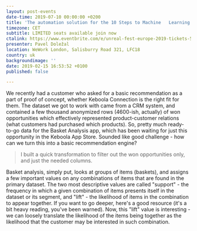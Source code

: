 ```yaml
---
layout: post-events
date-time: 2019-07-10 00:00:00 +0200
title: 'The automation solution for the 10 Steps to Machine   Learning'
timezone: CET
subtitle: LIMITED seats available join now
ctalink: https://www.eventbrite.com/e/unreal-fest-europe-2019-tickets-54533571380
presenter: Pavel Doležal
location: WeWork London, Salisburry Road 321, LFC18
country: uk
backgroundimage: ''
date: 2019-02-15 16:53:52 +0100
published: false

---
```

We recently had a customer who asked for a basic recommendation as a part of proof of concept, whether Keboola Connection is the right fit for them. The dataset we got to work with came from a CRM system, and contained a few thousand anonymized rows (4600-ish, actually) of won opportunities which effectively represented product-customer relations (what customers had purchased which products). So, pretty much ready-to-go data for the Basket Analysis app, which has been waiting for just this opportunity in the Keboola App Store. Sounded like good challenge - how can we turn this into a basic recommendation engine?

> I built a quick transformation to filter out the won opportunities only, and just the needed columns.

Basket analysis, simply put, looks at groups of items (baskets), and assigns a few important values on any combinations of items that are found in the primary dataset. The two most descriptive values are called "support" - the frequency in which a given combination of items presents itself in the dataset or its segment, and "lift" - the likelihood of items in the combination to appear together. If you want to go deeper, here's a good resource (it's a bit heavy reading, you've been warned). Now, this "lift" value is interesting - we can loosely translate the likelihood of the items being together as the likelihood that the customer may be interested in such combination.